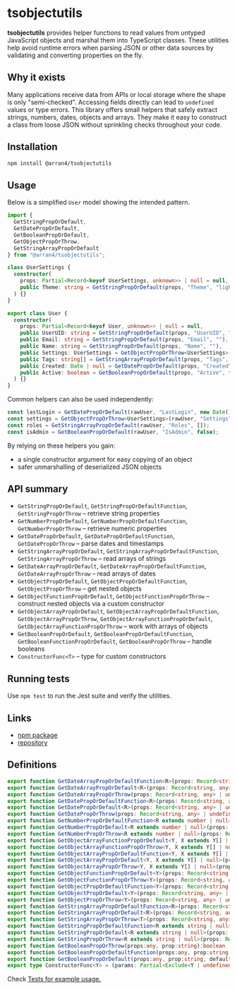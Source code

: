 # tsobjectutils

**tsobjectutils** provides helper functions to read values from untyped JavaScript objects and marshal them into TypeScript classes. These utilities help avoid runtime errors when parsing JSON or other data sources by validating and converting properties on the fly.

## Why it exists

Many applications receive data from APIs or local storage where the shape is only "semi-checked". Accessing fields directly can lead to `undefined` values or type errors. This library offers small helpers that safely extract strings, numbers, dates, objects and arrays. They make it easy to construct a class from loose JSON without sprinkling checks throughout your code.

## Installation

```bash
npm install @arran4/tsobjectutils
```

## Usage

Below is a simplified `User` model showing the intended pattern.

```typescript
import {
  GetStringPropOrDefault,
  GetDatePropOrDefault,
  GetBooleanPropOrDefault,
  GetObjectPropOrThrow,
  GetStringArrayPropOrDefault
} from "@arran4/tsobjectutils";

class UserSettings {
  constructor(
    props: Partial<Record<keyof UserSettings, unknown>> | null = null,
    public Theme: string = GetStringPropOrDefault(props, "Theme", "light")
  ) {}
}

export class User {
  constructor(
    props: Partial<Record<keyof User, unknown>> | null = null,
    public UserUID: string = GetStringPropOrDefault(props, "UserUID", ""),
    public Email: string = GetStringPropOrDefault(props, "Email", ""),
    public Name: string = GetStringPropOrDefault(props, "Name", ""),
    public Settings: UserSettings = GetObjectPropOrThrow<UserSettings>(props, "Settings"),
    public Tags: string[] = GetStringArrayPropOrDefault(props, "Tags", []),
    public Created: Date | null = GetDatePropOrDefault(props, "Created", null),
    public Active: boolean = GetBooleanPropOrDefault(props, "Active", false)
  ) {}
}
```

Common helpers can also be used independently:

```typescript
const lastLogin = GetDatePropOrDefault(rawUser, "LastLogin", new Date());
const settings = GetObjectPropOrThrow<UserSettings>(rawUser, "Settings");
const roles = GetStringArrayPropOrDefault(rawUser, "Roles", []);
const isAdmin = GetBooleanPropOrDefault(rawUser, "IsAdmin", false);
```

By relying on these helpers you gain:

* a single constructor argument for easy copying of an object
* safer unmarshalling of deserialized JSON objects

## API summary

- `GetStringPropOrDefault`, `GetStringPropOrDefaultFunction`, `GetStringPropOrThrow` – retrieve string properties
- `GetNumberPropOrDefault`, `GetNumberPropOrDefaultFunction`, `GetNumberPropOrThrow` – retrieve numeric properties
- `GetDatePropOrDefault`, `GetDatePropOrDefaultFunction`, `GetDatePropOrThrow` – parse dates and timestamps
- `GetStringArrayPropOrDefault`, `GetStringArrayPropOrDefaultFunction`, `GetStringArrayPropOrThrow` – read arrays of strings
- `GetDateArrayPropOrDefault`, `GetDateArrayPropOrDefaultFunction`, `GetDateArrayPropOrThrow` – read arrays of dates
- `GetObjectPropOrDefault`, `GetObjectPropOrDefaultFunction`, `GetObjectPropOrThrow` – get nested objects
- `GetObjectFunctionPropOrDefault`, `GetObjectFunctionPropOrThrow` – construct nested objects via a custom constructor
- `GetObjectArrayPropOrDefault`, `GetObjectArrayPropOrDefaultFunction`, `GetObjectArrayPropOrThrow`, `GetObjectArrayFunctionPropOrDefault`, `GetObjectArrayFunctionPropOrThrow` – work with arrays of objects
- `GetBooleanPropOrDefault`, `GetBooleanPropOrDefaultFunction`, `GetBooleanFunctionPropOrDefault`, `GetBooleanPropOrThrow` – handle booleans
- `ConstructorFunc<T>` – type for custom constructors

## Running tests

Use `npm test` to run the Jest suite and verify the utilities.

## Links

- [npm package](https://www.npmjs.com/package/@arran4/tsobjectutils)
- [repository](https://github.com/arran4/tsobjectutils)

## Definitions

<!-- grep 'export' src/index.ts | sed 's/ *{$/;/' | sort -->

```typescript
export function GetDateArrayPropOrDefaultFunction<R>(props: Record<string, any> | undefined | null, prop: string, defaultFunction: () => R): Date[] | R;
export function GetDateArrayPropOrDefault<R>(props: Record<string, any> | undefined | null, prop: string, defaultValue: R): Date[] | R;
export function GetDateArrayPropOrThrow(props: Record<string, any> | undefined | null, prop: string, errorMessage?: string): Date[];
export function GetDatePropOrDefaultFunction<R>(props: Record<string, any> | undefined | null, prop: string, defaultFunction: () => R): R | Date;
export function GetDatePropOrDefault<R>(props: Record<string, any> | undefined | null, prop: string, defaultValue: R): R | Date;
export function GetDatePropOrThrow(props: Record<string, any> | undefined | null, prop: string, errorMessage?: string): Date;
export function GetNumberPropOrDefaultFunction<R extends number | null>(props: Record<string, any> | undefined | null, prop: string, defaultFunction: () => R): R;
export function GetNumberPropOrDefault<R extends number | null>(props: Record<string, any> | undefined | null, prop: string, defaultValue: R): R;
export function GetNumberPropOrThrow<R extends number | null>(props: Record<string, any> | undefined | null, prop: string, errorMessage?: string): R;
export function GetObjectArrayFunctionPropOrDefault<Y, X extends Y[] | null>(props: Record<string, any> | undefined | null, prop: string, constructorFunc: ConstructorFunc<Y>, defaultValue: X): X;
export function GetObjectArrayFunctionPropOrThrow<Y, X extends Y[] | null>(props: Record<string, any> | undefined | null, prop: string, constructorFunc: ConstructorFunc<Y>): X;
export function GetObjectArrayPropOrDefaultFunction<Y, X extends Y[] | null>(props: Record<string, any> | undefined | null, prop: string, constructorFunc: ConstructorFunc<Y>, defaultValue: () => X): X;
export function GetObjectArrayPropOrDefault<Y, X extends Y[] | null>(props: Record<string, any> | undefined | null, prop: string, defaultValue: X): X;
export function GetObjectArrayPropOrThrow<Y, X extends Y[] | null>(props: Record<string, any> | undefined | null, prop: string, errorMessage?: string): X;
export function GetObjectFunctionPropOrDefault<Y>(props: Record<string, any> | undefined | null, prop: string, constructorFunc: ConstructorFunc<Y>, defaultValue: Y): Y;
export function GetObjectFunctionPropOrThrow<Y>(props: Record<string, any> | undefined | null, prop: string, constructorFunc: ConstructorFunc<Y>): Y;
export function GetObjectPropOrDefaultFunction<Y>(props: Record<string, any> | undefined | null, prop: string, constructorFunc: ConstructorFunc<Y>, defaultValue: () => Y): Y;
export function GetObjectPropOrDefault<Y>(props: Record<string, any> | undefined | null, prop: string, defaultValue: Y): Y;
export function GetObjectPropOrThrow<Y>(props: Record<string, any> | undefined | null, prop: string, errorMessage?: string): Y;
export function GetStringArrayPropOrDefaultFunction<R>(props: Record<string, any> | undefined | null, prop: string, defaultFunction: () => R): string[] | R;
export function GetStringArrayPropOrDefault<R>(props: Record<string, any> | undefined | null, prop: string, defaultValue: R): string[] | R;
export function GetStringArrayPropOrThrow<T>(props: Record<string, any> | undefined | null, prop: string, errorMessage?: string): string[];
export function GetStringPropOrDefaultFunction<R extends string | null>(props: Record<string, any> | undefined | null, prop: string, defaultFunction: () => R): R;
export function GetStringPropOrDefault<R extends string | null>(props: Record<string, any> | undefined | null, prop: string, defaultValue: R): R;
export function GetStringPropOrThrow<R extends string | null>(props: Record<string, any> | undefined | null, prop: string, errorMessage?: string): R;
export function GetBooleanPropOrThrow(props:any, prop:string):boolean
export function GetBooleanPropOrDefaultFunction(props:any, prop:string, defaultFunction:any):boolean
export function GetBooleanPropOrDefault(props:any, prop:string, defaultValue:boolean):boolean
export type ConstructorFunc<Y> = (params: Partial<Exclude<Y | undefined, null>>) => Y;
```

Check [Tests for example usage.](./src/index.test.ts)


